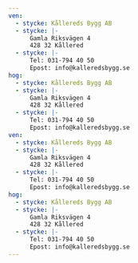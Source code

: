 ```yaml
---
ven:
  - stycke: Kållereds Bygg AB
  - stycke: |-
      Gamla Riksvägen 4
      428 32 Kållered
  - stycke: |-
      Tel: 031-794 40 50
      Epost: info@kalleredsbygg.se
hog:
  - stycke: Kållereds Bygg AB
  - stycke: |-
      Gamla Riksvägen 4
      428 32 Kållered
  - stycke: |-
      Tel: 031-794 40 50
      Epost: info@kalleredsbygg.se
ven:
  - stycke: Kållereds Bygg AB
  - stycke: |-
      Gamla Riksvägen 4
      428 32 Kållered
  - stycke: |-
      Tel: 031-794 40 50
      Epost: info@kalleredsbygg.se
hog:
  - stycke: Kållereds Bygg AB
  - stycke: |-
      Gamla Riksvägen 4
      428 32 Kållered
  - stycke: |-
      Tel: 031-794 40 50
      Epost: info@kalleredsbygg.se
---
```

